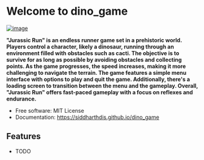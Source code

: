 # Welcome to dino_game


[![image](https://img.shields.io/pypi/v/dino_game.svg)](https://pypi.python.org/pypi/dino_game)


**"Jurassic Run" is an endless runner game set in a prehistoric world. Players control a character, likely a dinosaur, running through an environment filled with obstacles such as cacti. The objective is to survive for as long as possible by avoiding obstacles and collecting points. As the game progresses, the speed increases, making it more challenging to navigate the terrain. The game features a simple menu interface with options to play and quit the game. Additionally, there's a loading screen to transition between the menu and the gameplay. Overall, "Jurassic Run" offers fast-paced gameplay with a focus on reflexes and endurance.**


-   Free software: MIT License
-   Documentation: <https://siddharthdis.github.io/dino_game>
    

## Features

-   TODO
